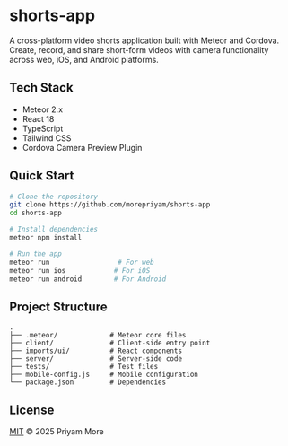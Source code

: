 # shorts-app

A cross-platform video shorts application built with Meteor and Cordova. Create, record, and share short-form videos with camera functionality across web, iOS, and Android platforms.

## Tech Stack

- Meteor 2.x
- React 18
- TypeScript
- Tailwind CSS
- Cordova Camera Preview Plugin

## Quick Start

```bash
# Clone the repository
git clone https://github.com/morepriyam/shorts-app
cd shorts-app

# Install dependencies
meteor npm install

# Run the app
meteor run                 # For web
meteor run ios            # For iOS
meteor run android        # For Android
```

## Project Structure

```
.
├── .meteor/             # Meteor core files
├── client/              # Client-side entry point
├── imports/ui/          # React components
├── server/              # Server-side code
├── tests/               # Test files
├── mobile-config.js     # Mobile configuration
└── package.json         # Dependencies
```

## License

[MIT](LICENSE) © 2025 Priyam More
